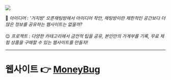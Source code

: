 <img src="https://capsule-render.vercel.app/api?type=waving&color=CFF3DC&fontColor=584733&height=170&section=header&text=돈벌레%20친구들&fontSize=60&fontAlign=20&fontAlignY=35&desc=나의%20돈%20관리%20웹사이트&descSize=30&descAlign=48&descAlignY=42&descSize=60" />

🤔 _아이디어 : '거지방' 오픈채팅방에서 아이디어 착안, 채팅방이란 제한적인 공간보다 더 많은 정보를 공유하는 웹사이트는 없을까?_
<br><br>
😉 _프로젝트 : 다양한 카테고리에서 금전적 팁을 공유, 본인만의 가계부를 기록, 무료 체험 상품을 구매할 수 있는 웹사이트를 만들자!_ 
<br>
***
# 웹사이트 👉 [MoneyBug]([https://www.moneybug.site/moneybug/main.jsp/](https://www.moneybug.site/moneybug/main.jsp)https://www.moneybug.site/moneybug/main.jsp)
